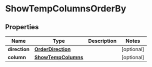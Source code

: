 
# ShowTempColumnsOrderBy

## Properties
Name | Type | Description | Notes
------------ | ------------- | ------------- | -------------
**direction** | [**OrderDirection**](OrderDirection.md) |  |  [optional]
**column** | [**ShowTempColumns**](ShowTempColumns.md) |  |  [optional]



